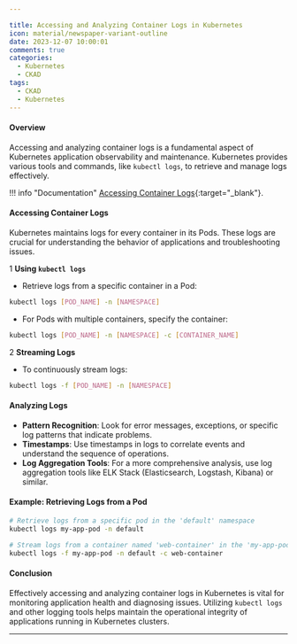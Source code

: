 ```yaml
---

title: Accessing and Analyzing Container Logs in Kubernetes
icon: material/newspaper-variant-outline
date: 2023-12-07 10:00:01
comments: true
categories:
  - Kubernetes
  - CKAD
tags:
  - CKAD
  - Kubernetes
---
```


#### Overview

Accessing and analyzing container logs is a fundamental aspect of Kubernetes application observability and maintenance. Kubernetes provides various tools and commands, like `kubectl logs`, to retrieve and manage logs effectively.

!!! info "Documentation"
    [Accessing Container Logs](https://kubernetes.io/docs/concepts/cluster-administration/logging/){:target="_blank"}.

#### Accessing Container Logs

Kubernetes maintains logs for every container in its Pods. These logs are crucial for understanding the behavior of applications and troubleshooting issues.

1 **Using `kubectl logs`**

- Retrieve logs from a specific container in a Pod:

```bash
kubectl logs [POD_NAME] -n [NAMESPACE]
```

- For Pods with multiple containers, specify the container:

```bash
kubectl logs [POD_NAME] -n [NAMESPACE] -c [CONTAINER_NAME]
```

2 **Streaming Logs**

- To continuously stream logs:

```bash
kubectl logs -f [POD_NAME] -n [NAMESPACE]
```

#### Analyzing Logs

- **Pattern Recognition**: Look for error messages, exceptions, or specific log patterns that indicate problems.
- **Timestamps**: Use timestamps in logs to correlate events and understand the sequence of operations.
- **Log Aggregation Tools**: For a more comprehensive analysis, use log aggregation tools like ELK Stack (Elasticsearch, Logstash, Kibana) or similar.

#### Example: Retrieving Logs from a Pod

```bash
# Retrieve logs from a specific pod in the 'default' namespace
kubectl logs my-app-pod -n default

# Stream logs from a container named 'web-container' in the 'my-app-pod'
kubectl logs -f my-app-pod -n default -c web-container
```

#### Conclusion

Effectively accessing and analyzing container logs in Kubernetes is vital for monitoring application health and diagnosing issues. Utilizing `kubectl logs` and other logging tools helps maintain the operational integrity of applications running in Kubernetes clusters.

---
